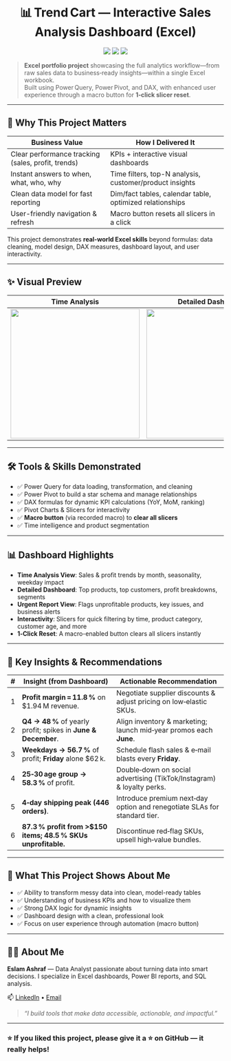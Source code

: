 <!-- ----------------------------------------------
 README | Trend Cart — Sales Analysis in Excel
 Author: ELSAHM 32 • Updated: 2025‑06‑18
------------------------------------------------ -->

<h1 align="center">📊 Trend Cart — Interactive Sales Analysis Dashboard (Excel)</h1>

<p align="center">
  <img src="https://img.shields.io/badge/Built with-Excel,%20Power Query,%20Power Pivot,%20DAX-00aaff?style=flat-square"/>
  <img src="https://img.shields.io/badge/Refresh‑time-<3s-brightgreen?style=flat-square"/>
  <img src="https://img.shields.io/badge/Macro-Slicer%20Reset-orange?style=flat-square"/>
</p>

> **Excel portfolio project** showcasing the full analytics workflow—from raw sales data to business‑ready insights—within a single Excel workbook.  
> Built using Power Query, Power Pivot, and DAX, with enhanced user experience through a macro button for **1‑click slicer reset**.

---

## 🚀 Why This Project Matters
| Business Value                          | How I Delivered It                            |
|----------------------------------------|-----------------------------------------------|
| Clear performance tracking (sales, profit, trends) | KPIs + interactive visual dashboards |
| Instant answers to when, what, who, why | Time filters, top-N analysis, customer/product insights |
| Clean data model for fast reporting     | Dim/fact tables, calendar table, optimized relationships |
| User-friendly navigation & refresh      | Macro button resets all slicers in a click |

This project demonstrates **real‑world Excel skills** beyond formulas: data cleaning, model design, DAX measures, dashboard layout, and user interactivity.

---

## ✨ Visual Preview

| Time Analysis | Detailed Dashboard | Urgent Report |
|---------------|-------------------|---------------|
| <img src="assets/time‑analysis.png" width="300"/> | <img src="assets/detailed‑dashboard.png" width="300"/> | <img src="assets/urgent‑report.png" width="300"/> |

---

## 🛠️ Tools & Skills Demonstrated

- ✅ Power Query for data loading, transformation, and cleaning  
- ✅ Power Pivot to build a star schema and manage relationships  
- ✅ DAX formulas for dynamic KPI calculations (YoY, MoM, ranking)  
- ✅ Pivot Charts & Slicers for interactivity  
- ✅ **Macro button** (via recorded macro) to **clear all slicers**  
- ✅ Time intelligence and product segmentation

---

## 📊 Dashboard Highlights

- **Time Analysis View**: Sales & profit trends by month, seasonality, weekday impact  
- **Detailed Dashboard**: Top products, top customers, profit breakdowns, segments  
- **Urgent Report View**: Flags unprofitable products, key issues, and business alerts  
- **Interactivity**: Slicers for quick filtering by time, product category, customer age, and more  
- **1‑Click Reset**: A macro-enabled button clears all slicers instantly  

---

## 📌 Key Insights & Recommendations

| # | Insight (from Dashboard) | Actionable Recommendation |
|---|--------------------------|---------------------------|
| 1 | **Profit margin = 11.8 %** on \$1.94 M revenue. | Negotiate supplier discounts & adjust pricing on low‑elastic SKUs. |
| 2 | **Q4 → 48 %** of yearly profit; spikes in **June & December**. | Align inventory & marketing; launch mid‑year promos each **June**. |
| 3 | **Weekdays → 56.7 %** of profit; **Friday** alone \$62 k. | Schedule flash sales & e‑mail blasts every **Friday**. |
| 4 | **25‑30 age group → 58.3 %** of profit. | Double‑down on social advertising (TikTok/Instagram) & loyalty perks. |
| 5 | **4‑day shipping peak (446 orders)**. | Introduce premium next‑day option and renegotiate SLAs for standard tier. |
| 6 | **87.3 % profit from >\$150 items; 48.5 % SKUs unprofitable.** | Discontinue red‑flag SKUs, upsell high‑value bundles. |
---

## 🧠 What This Project Shows About Me

- ✅ Ability to transform messy data into clean, model-ready tables  
- ✅ Understanding of business KPIs and how to visualize them  
- ✅ Strong DAX logic for dynamic insights  
- ✅ Dashboard design with a clean, professional look  
- ✅ Focus on user experience through automation (macro button)

---

## 🙋‍♂️ About Me

**Eslam Ashraf** — Data Analyst passionate about turning data into smart decisions. I specialize in Excel dashboards, Power BI reports, and SQL analysis.

📫 [LinkedIn](https://www.linkedin.com/in/eslamashraff/) • [Email](mailto:islamashraf.b@gmail.com)

> *“I build tools that make data accessible, actionable, and impactful.”*

---

### ⭐ If you liked this project, please give it a ⭐ on GitHub — it really helps!
